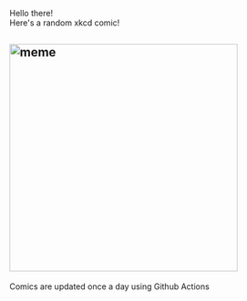 Hello there! <br>Here's a random xkcd comic!<br>
## <img src="https://imgs.xkcd.com/comics/bad_map_projection_liquid_resize.png" alt="meme" width="400"/><br>
Comics are updated once a day using Github Actions